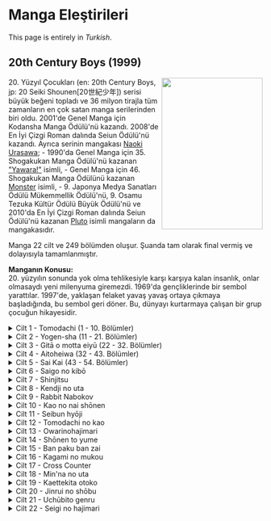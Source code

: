 # Manga Eleştirileri
This page is entirely in *Turkish*.

## 20th Century Boys (1999)

<img src="https://mangadex.org/covers/ad06790a-01e3-400c-a449-0ec152d6756a/9d4842a2-17f9-4fa2-9d6d-e1dd3ac7529f.jpg" width="200" height="300" align="right">
<div class="introduction" align="left">
20. Yüzyıl Çocukları (en: 20th Century Boys, jp: 20 Seiki Shounen[20世紀少年]) serisi büyük beğeni topladı ve 36 milyon tirajla tüm zamanların en çok satan manga serilerinden biri oldu.
2001'de Genel Manga için Kodansha Manga Ödülü'nü kazandı.
2008'de En İyi Çizgi Roman dalında Seiun Ödülü'nü kazandı.
Ayrıca serinin mangakası <a href="https://mangadex.org/author/508631f5-09de-4ae1-87ed-4b6179254ca1/urasawa-naoki">Naoki Urasawa</a>;
- 1990'da Genel Manga için 35. Shogakukan Manga Ödülü'nü kazanan <a href="https://mangadex.org/title/b8fb5be0-0d39-410e-b30b-a245ce2aa27a/yawara">"Yawara!"</a> isimli,
- Genel Manga için 46. Shogakukan Manga Ödülünü kazanan <a href="https://mangadex.org/title/d9e30523-9d65-469e-92a2-302995770950/monster">Monster</a> isimli,
- 9. Japonya Medya Sanatları Ödülü Mükemmellik Ödülü'nü, 9. Osamu Tezuka Kültür Ödülü Büyük Ödülü'nü ve 2010'da En İyi Çizgi Roman dalında Seiun Ödülü'nü kazanan <a href="https://mangadex.org/title/e171c073-4415-499b-85bc-ea93825127ac/pluto">Pluto</a> isimli mangaların da mangakasıdır.

Manga 22 cilt ve 249 bölümden oluşur. Şuanda tam olarak final vermiş ve dolayısıyla tamamlanmıştır.

**Manganın Konusu:**<br/>
20. yüzyılın sonunda yok olma tehlikesiyle karşı karşıya kalan insanlık, onlar olmasaydı yeni milenyuma giremezdi. 1969'da gençliklerinde bir sembol yarattılar. 1997'de, yaklaşan felaket yavaş yavaş ortaya çıkmaya başladığında, bu sembol geri döner. Bu, dünyayı kurtarmaya çalışan bir grup çocuğun hikayesidir.
</div>

<div class="volumes">
<details>
 <summary>Cilt 1 - Tomodachi (1 - 10. Bölümler)</summary>
  <p class="review">
    <img src="https://mangadex.org/covers/ad06790a-01e3-400c-a449-0ec152d6756a/a3c73939-2330-4fd1-a166-21e26717ef18.jpg" width="200" height="300" align="right">
    <div class="review" align="left">
     Aslına Bakarsanız henüz hikaye bakımından çok fazla bir şey göremedik. Ancak henüz 10 bölümlük 1 cilt bitirdik. Bu 10 bölümde hikyeye hazırlık ve karakterlerin tanıtımını yaymışlar ve hafif hafif sürükleyci sayılabilecek şekilde yapmışlar. Ben serinin bomba gibi başladığını ve harika ilerleyeceğini düşünüyorum. Bu ciltte daha çok bize "Tomodachi" denilen güzemli maskeli herif ve bunun bizim ekip ile bağlantısını anlatmak için geçmişten alıntılar yapmış. Ben şu sembol ve sembolün bu kadar çok gösterilmesinden normalde sıkılıyordum fakat bunun çok fazla önemli olduğu anlaşıldıkça bundan da sıkılmamaya başladım. Bana kalırsa seri güzel başladı. Ayrıca yaşanan olaylara verilen doğal tepkiler de çok hoş. Şimdiye kadar "hadi lan oradan" dediğim bir şey çıkmadı. Ayrıca bu da bir Naoki Urasawa mangası olduğundan, bir Monster havası da alıyorum yani (Düsseldorf falan). Ben şimdilik beğendim. Aynı hızda devam edicem. Bir sorun yok.<br>
     .<br>
     .<br>
    </div>
  </p>
</details>
<details>
 <summary>Cilt 2 - Yogen-sha (11 - 21. Bölümler)</summary>
  <p class="review">
    <img src="https://mangadex.org/covers/ad06790a-01e3-400c-a449-0ec152d6756a/c3889640-5c33-43c7-b58a-d8234c377cfb.jpg" width="200" height="300" align="right">
    <div class="review" align="left">
      1. cilt eleştirimde bahsettiğim gibi, her şey yavaş yavaş rayına oturuyor. Neyin ne olduğu sayfalar geçtikçe anlaşılıyor ve bu gerçekten insanı epey tatmin ediyor. Olayların arkaplanonda gerçekleşen şeylerin ilgi çekici şekilde gösterilmesi, ana karakterimizin yavaş yavaş hikayenin ana odağına çekilmeye başlaması. Ve benim asıl sevdiğim şey ise tüm bunların yavaş yavaş yedirilerek anlatılması. Naoki Urasawa bunu Monster'da da yapmıştı ancak burada daha da iyisini yapmış. Bu cilt de gerçekten hikaye açısından epey önemliydi. Sonraki ciltten itibarem olaylara canlı canlı gireceğimizi hissediyorum. Hadi bakalım, devam edelim :)!
     .<br>
     .<br>
     .<br>
     .<br>
     .<br>
     .<br>
     .<br>
     .<br>
     </div>
  </p>
</details>
<details>
 <summary>Cilt 3 - Gitā o motta eiyū (22 - 32. Bölümler)</summary>
  <p class="review">
    <img src="https://mangadex.org/covers/ad06790a-01e3-400c-a449-0ec152d6756a/c25fbb4a-620b-4ea2-a751-c641535c8c63.jpg" width="200" height="300" align="right">
    <div class="review" align="left">
      İnsanlar zayıftır, kırılgandır ve her şeye hemen inanma ve bir yöne yönelme eğilimine sahiplerdir. Eğer karşındaki kişi iyi eğitimli ve bilinçli biri değilse, manipüle etmek epey kolaydır. Bir toplum bağnazlaştıkça, başlarına her türlü felaket gelir. Doğal afet, kötü yönetim, kıtlık, "biyolojik savaş" vs... Eğer toplumdaki insanlar bağnaz değilse ve herhangi bir konuya at gözlüğü takıp dimdik bakmıyorsa, zarar vermesi gerçekten zor olur. Eğer bu toplum bazı tarikatlara körü körüne bağlanıp sözde liderlerinin dediği her şeyi yapabiliyorsa. Dünya'nın sonu bile gelebilir.
<br>
 Bu ciltte anlatılanlar kısaca bunlardı. Ana karakterimiz Kenji, tek bir gecede aydınlandı ve tüm olayın işine tam anlamıyla giriş yaptı. Artık olaylar resmen başladı. Bağnaz bir topluluğu kendine bağlayan Tomodachi isimli şahsa karşı mücadele gerçekten sürükleyici bir hikayeye dönüşecek gibi gözüküyor. Okumak ciddi anlamda zevk veriyor.
     .<br>
     .<br>
     .<br>
</div>
  </p>
</details>
<details>
 <summary>Cilt 4 - Aitoheiwa (32 - 43. Bölümler)</summary>
  <p class="review">
    <img src="https://mangadex.org/covers/ad06790a-01e3-400c-a449-0ec152d6756a/56355505-ff6c-4394-8378-9ce9984ff5f7.jpg" width="200" height="300" align="right">
    <div class="review" align="left">
Bir cildin daha sonuna geldik. Hikayemize yeni karakterler dahil olmaya başladı. Bu iyi bir şey tabi, hikaye ne kadar geniş ve ayrıntılı anlatılırsa o kadar iyi. Şimdi ülke gerçekten tamamen ele geçirilmiş gibi görünüyor. Ancak ben bunun fazla erken olduğunu düşünüyorum. Yani bu söyledikleri felaket gerçekten bu kadar erken mi yaşanacak? Sanırım asıl olay felaketin yaşanması değil. Şimdilik ne olduğunu bilmiyorum. Fakat hikayenin ağır ağır güzel güzel işlenmesi ve hiçbir şekilde sıkmaması gerçekten hoş. Kısmen sürükleyici bir hikaye de olunca, bu serinin kalitesini arttırıyor.
.<br>
.<br>
.<br>
.<br>
.<br>
      </div>
  </p>
</details>
<details>
 <summary>Cilt 5 - Sai Kai (43 - 54. Bölümler)</summary>
  <p class="review">
    <img src="https://mangadex.org/covers/ad06790a-01e3-400c-a449-0ec152d6756a/e8d0d677-15d5-43a2-8f1c-67fdac4ff57e.jpg" width="200" height="300" align="right">
    <div class="review" align="left">
      Ben neler oluyor neler bitiyor gerçekten anlamlandıramıyorum. Önceki ciltte her şey olay örgüsüne göre gidiyordu ve ne olduğunu anlayıp yorumlayabiliyordum. Bu cildin ise tamamı 15 sene sonrasına gitmiş ve karakterler kısmen değişmiş. E tabiki doğal olarak bu da benim yani okuyucunun kafasını karıştırıyor. Ancak bu eleştiriyi kötü anlamda yapmıyorum çünkü bu cilt nereden baksan şimdiye kadar okuduğum 5 cilt arasında en iyisiydi. Cilt ne kadar bilinmezliklerle dolu olsa da geride bırakılan 4 ciltte verilmiş bilgileri kullanarak az çok bir şeyler anlayabiliyorsunuz. Kanna büyümüş, epey ergence davranmaya başlamış. Yukiji yaşlanmış, içinde fırtınalar kopuyor. 2000 yılında bir felaket yaşanmış ve kurbanlar için anıt yapılmış. Bu anıt olayını anlayamadım umarım sonraki ciltte açıklarlar. Tomodachinin faili olduğu felaket acıyla anlatılıyor ve bir anıt yapılıyor ama yine aynı Tomodachi en son bölüm en son sayfada bir "diktatör" veya "mutlak hükümdar" olarak söyleniyor. Yani ben böyle yorumladım. Bu nasıl buralara geldi, Kenji nasıl öldü vs. bilmiyorum ama hikaye tam gaz bomba gibi devam ediyor. Okumaya devam!</div>
  </p>
</details>
<details>
 <summary>Cilt 6 - Saigo no kibō</summary>
  <p class="review">
    <img src="https://mangadex.org/covers/ad06790a-01e3-400c-a449-0ec152d6756a/509cdfd4-bc37-40d7-9782-35f00cf786ae.jpg" width="200" height="300" align="right">
    <div class="review" align="left">
      Lorem ipsum dolor sit amet, consectetur adipiscing elit, sed do eiusmod tempor incididunt ut labore et dolore magna aliqua. Feugiat in fermentum posuere urna nec tincidunt praesent. Id interdum velit laoreet id. Aliquet eget sit amet tellus cras adipiscing enim. Vitae tempus quam pellentesque nec nam aliquam. Id nibh tortor id aliquet lectus proin nibh nisl. Arcu cursus euismod quis viverra nibh. In pellentesque massa placerat duis ultricies. Odio facilisis mauris sit amet massa vitae. Vel fringilla est ullamcorper eget nulla facilisi etiam dignissim diam. Neque gravida in fermentum et sollicitudin. Turpis massa tincidunt dui ut ornare lectus. Tortor dignissim convallis aenean et tortor at risus viverra. Porttitor massa id neque aliquam vestibulum. Id porta nibh venenatis cras sed felis eget velit.

Iaculis eu non diam phasellus vestibulum lorem sed risus. Risus nec feugiat in fermentum. Sem nulla pharetra diam sit. Libero id faucibus nisl tincidunt eget. Leo vel orci porta non pulvinar neque. Maecenas sed enim ut sem viverra. Mauris rhoncus aenean vel elit scelerisque mauris. Molestie at elementum eu facilisis sed odio. Etiam erat velit scelerisque in dictum non. Sem integer vitae justo eget magna fermentum. Nec nam aliquam sem et tortor consequat id porta. Vitae ultricies leo integer malesuada nunc vel risus commodo. Odio eu feugiat pretium nibh ipsum consequat nisl. Gravida arcu ac tortor dignissim convallis aenean. Tortor at risus viverra adipiscing at in tellus integer feugiat. Sapien faucibus et molestie ac feugiat sed lectus vestibulum. Nisl tincidunt eget nullam non nisi est sit amet.
    </div>
  </p>
</details>
<details>
 <summary>Cilt 7 - Shinjitsu</summary>
  <p class="review">
    <img src="https://mangadex.org/covers/ad06790a-01e3-400c-a449-0ec152d6756a/6045228c-c953-44ca-a596-f203af8d662d.jpg" width="200" height="300" align="right">
    <div class="review" align="left">
      Lorem ipsum dolor sit amet, consectetur adipiscing elit, sed do eiusmod tempor incididunt ut labore et dolore magna aliqua. Feugiat in fermentum posuere urna nec tincidunt praesent. Id interdum velit laoreet id. Aliquet eget sit amet tellus cras adipiscing enim. Vitae tempus quam pellentesque nec nam aliquam. Id nibh tortor id aliquet lectus proin nibh nisl. Arcu cursus euismod quis viverra nibh. In pellentesque massa placerat duis ultricies. Odio facilisis mauris sit amet massa vitae. Vel fringilla est ullamcorper eget nulla facilisi etiam dignissim diam. Neque gravida in fermentum et sollicitudin. Turpis massa tincidunt dui ut ornare lectus. Tortor dignissim convallis aenean et tortor at risus viverra. Porttitor massa id neque aliquam vestibulum. Id porta nibh venenatis cras sed felis eget velit.

Iaculis eu non diam phasellus vestibulum lorem sed risus. Risus nec feugiat in fermentum. Sem nulla pharetra diam sit. Libero id faucibus nisl tincidunt eget. Leo vel orci porta non pulvinar neque. Maecenas sed enim ut sem viverra. Mauris rhoncus aenean vel elit scelerisque mauris. Molestie at elementum eu facilisis sed odio. Etiam erat velit scelerisque in dictum non. Sem integer vitae justo eget magna fermentum. Nec nam aliquam sem et tortor consequat id porta. Vitae ultricies leo integer malesuada nunc vel risus commodo. Odio eu feugiat pretium nibh ipsum consequat nisl. Gravida arcu ac tortor dignissim convallis aenean. Tortor at risus viverra adipiscing at in tellus integer feugiat. Sapien faucibus et molestie ac feugiat sed lectus vestibulum. Nisl tincidunt eget nullam non nisi est sit amet.
    </div>
  </p>
</details>
<details>
 <summary>Cilt 8 - Kendji no uta</summary>
  <p class="review">
    <img src="https://mangadex.org/covers/ad06790a-01e3-400c-a449-0ec152d6756a/b0143a2a-c801-4ac1-ad9e-d7f5ee726e37.jpg" width="200" height="300" align="right">
    <div class="review" align="left">
      Lorem ipsum dolor sit amet, consectetur adipiscing elit, sed do eiusmod tempor incididunt ut labore et dolore magna aliqua. Feugiat in fermentum posuere urna nec tincidunt praesent. Id interdum velit laoreet id. Aliquet eget sit amet tellus cras adipiscing enim. Vitae tempus quam pellentesque nec nam aliquam. Id nibh tortor id aliquet lectus proin nibh nisl. Arcu cursus euismod quis viverra nibh. In pellentesque massa placerat duis ultricies. Odio facilisis mauris sit amet massa vitae. Vel fringilla est ullamcorper eget nulla facilisi etiam dignissim diam. Neque gravida in fermentum et sollicitudin. Turpis massa tincidunt dui ut ornare lectus. Tortor dignissim convallis aenean et tortor at risus viverra. Porttitor massa id neque aliquam vestibulum. Id porta nibh venenatis cras sed felis eget velit.

Iaculis eu non diam phasellus vestibulum lorem sed risus. Risus nec feugiat in fermentum. Sem nulla pharetra diam sit. Libero id faucibus nisl tincidunt eget. Leo vel orci porta non pulvinar neque. Maecenas sed enim ut sem viverra. Mauris rhoncus aenean vel elit scelerisque mauris. Molestie at elementum eu facilisis sed odio. Etiam erat velit scelerisque in dictum non. Sem integer vitae justo eget magna fermentum. Nec nam aliquam sem et tortor consequat id porta. Vitae ultricies leo integer malesuada nunc vel risus commodo. Odio eu feugiat pretium nibh ipsum consequat nisl. Gravida arcu ac tortor dignissim convallis aenean. Tortor at risus viverra adipiscing at in tellus integer feugiat. Sapien faucibus et molestie ac feugiat sed lectus vestibulum. Nisl tincidunt eget nullam non nisi est sit amet.
    </div>
  </p>
</details>
<details>
 <summary>Cilt 9 - Rabbit Nabokov</summary>
  <p class="review">
    <img src="https://mangadex.org/covers/ad06790a-01e3-400c-a449-0ec152d6756a/78671cfc-9aac-4718-b637-a67e8e229afc.jpg" width="200" height="300" align="right">
    <div class="review" align="left">
      Lorem ipsum dolor sit amet, consectetur adipiscing elit, sed do eiusmod tempor incididunt ut labore et dolore magna aliqua. Feugiat in fermentum posuere urna nec tincidunt praesent. Id interdum velit laoreet id. Aliquet eget sit amet tellus cras adipiscing enim. Vitae tempus quam pellentesque nec nam aliquam. Id nibh tortor id aliquet lectus proin nibh nisl. Arcu cursus euismod quis viverra nibh. In pellentesque massa placerat duis ultricies. Odio facilisis mauris sit amet massa vitae. Vel fringilla est ullamcorper eget nulla facilisi etiam dignissim diam. Neque gravida in fermentum et sollicitudin. Turpis massa tincidunt dui ut ornare lectus. Tortor dignissim convallis aenean et tortor at risus viverra. Porttitor massa id neque aliquam vestibulum. Id porta nibh venenatis cras sed felis eget velit.

Iaculis eu non diam phasellus vestibulum lorem sed risus. Risus nec feugiat in fermentum. Sem nulla pharetra diam sit. Libero id faucibus nisl tincidunt eget. Leo vel orci porta non pulvinar neque. Maecenas sed enim ut sem viverra. Mauris rhoncus aenean vel elit scelerisque mauris. Molestie at elementum eu facilisis sed odio. Etiam erat velit scelerisque in dictum non. Sem integer vitae justo eget magna fermentum. Nec nam aliquam sem et tortor consequat id porta. Vitae ultricies leo integer malesuada nunc vel risus commodo. Odio eu feugiat pretium nibh ipsum consequat nisl. Gravida arcu ac tortor dignissim convallis aenean. Tortor at risus viverra adipiscing at in tellus integer feugiat. Sapien faucibus et molestie ac feugiat sed lectus vestibulum. Nisl tincidunt eget nullam non nisi est sit amet.
    </div>
  </p>
</details>
<details>
 <summary>Cilt 10 - Kao no nai shōnen</summary>
  <p class="review">
    <img src="https://mangadex.org/covers/ad06790a-01e3-400c-a449-0ec152d6756a/aab464f3-cbe0-42d4-a0d5-c3667b636f47.jpg" width="200" height="300" align="right">
    <div class="review" align="left">
      Lorem ipsum dolor sit amet, consectetur adipiscing elit, sed do eiusmod tempor incididunt ut labore et dolore magna aliqua. Feugiat in fermentum posuere urna nec tincidunt praesent. Id interdum velit laoreet id. Aliquet eget sit amet tellus cras adipiscing enim. Vitae tempus quam pellentesque nec nam aliquam. Id nibh tortor id aliquet lectus proin nibh nisl. Arcu cursus euismod quis viverra nibh. In pellentesque massa placerat duis ultricies. Odio facilisis mauris sit amet massa vitae. Vel fringilla est ullamcorper eget nulla facilisi etiam dignissim diam. Neque gravida in fermentum et sollicitudin. Turpis massa tincidunt dui ut ornare lectus. Tortor dignissim convallis aenean et tortor at risus viverra. Porttitor massa id neque aliquam vestibulum. Id porta nibh venenatis cras sed felis eget velit.

Iaculis eu non diam phasellus vestibulum lorem sed risus. Risus nec feugiat in fermentum. Sem nulla pharetra diam sit. Libero id faucibus nisl tincidunt eget. Leo vel orci porta non pulvinar neque. Maecenas sed enim ut sem viverra. Mauris rhoncus aenean vel elit scelerisque mauris. Molestie at elementum eu facilisis sed odio. Etiam erat velit scelerisque in dictum non. Sem integer vitae justo eget magna fermentum. Nec nam aliquam sem et tortor consequat id porta. Vitae ultricies leo integer malesuada nunc vel risus commodo. Odio eu feugiat pretium nibh ipsum consequat nisl. Gravida arcu ac tortor dignissim convallis aenean. Tortor at risus viverra adipiscing at in tellus integer feugiat. Sapien faucibus et molestie ac feugiat sed lectus vestibulum. Nisl tincidunt eget nullam non nisi est sit amet.
    </div>
  </p>
</details>
<details>
 <summary>Cilt 11 - Seibun hyōji</summary>
  <p class="review">
    <img src="https://mangadex.org/covers/ad06790a-01e3-400c-a449-0ec152d6756a/3cc53cd7-f388-45f8-91b2-d73540df3c72.jpg" width="200" height="300" align="right">
    <div class="review" align="left">
      Lorem ipsum dolor sit amet, consectetur adipiscing elit, sed do eiusmod tempor incididunt ut labore et dolore magna aliqua. Feugiat in fermentum posuere urna nec tincidunt praesent. Id interdum velit laoreet id. Aliquet eget sit amet tellus cras adipiscing enim. Vitae tempus quam pellentesque nec nam aliquam. Id nibh tortor id aliquet lectus proin nibh nisl. Arcu cursus euismod quis viverra nibh. In pellentesque massa placerat duis ultricies. Odio facilisis mauris sit amet massa vitae. Vel fringilla est ullamcorper eget nulla facilisi etiam dignissim diam. Neque gravida in fermentum et sollicitudin. Turpis massa tincidunt dui ut ornare lectus. Tortor dignissim convallis aenean et tortor at risus viverra. Porttitor massa id neque aliquam vestibulum. Id porta nibh venenatis cras sed felis eget velit.

Iaculis eu non diam phasellus vestibulum lorem sed risus. Risus nec feugiat in fermentum. Sem nulla pharetra diam sit. Libero id faucibus nisl tincidunt eget. Leo vel orci porta non pulvinar neque. Maecenas sed enim ut sem viverra. Mauris rhoncus aenean vel elit scelerisque mauris. Molestie at elementum eu facilisis sed odio. Etiam erat velit scelerisque in dictum non. Sem integer vitae justo eget magna fermentum. Nec nam aliquam sem et tortor consequat id porta. Vitae ultricies leo integer malesuada nunc vel risus commodo. Odio eu feugiat pretium nibh ipsum consequat nisl. Gravida arcu ac tortor dignissim convallis aenean. Tortor at risus viverra adipiscing at in tellus integer feugiat. Sapien faucibus et molestie ac feugiat sed lectus vestibulum. Nisl tincidunt eget nullam non nisi est sit amet.
    </div>
  </p>
</details>
<details>
 <summary>Cilt 12 - Tomodachi no kao</summary>
  <p class="review">
    <img src="https://mangadex.org/covers/ad06790a-01e3-400c-a449-0ec152d6756a/00e00915-4d1f-41ee-bbb9-2dfbbc18d469.jpg" width="200" height="300" align="right">
    <div class="review" align="left">
      Lorem ipsum dolor sit amet, consectetur adipiscing elit, sed do eiusmod tempor incididunt ut labore et dolore magna aliqua. Feugiat in fermentum posuere urna nec tincidunt praesent. Id interdum velit laoreet id. Aliquet eget sit amet tellus cras adipiscing enim. Vitae tempus quam pellentesque nec nam aliquam. Id nibh tortor id aliquet lectus proin nibh nisl. Arcu cursus euismod quis viverra nibh. In pellentesque massa placerat duis ultricies. Odio facilisis mauris sit amet massa vitae. Vel fringilla est ullamcorper eget nulla facilisi etiam dignissim diam. Neque gravida in fermentum et sollicitudin. Turpis massa tincidunt dui ut ornare lectus. Tortor dignissim convallis aenean et tortor at risus viverra. Porttitor massa id neque aliquam vestibulum. Id porta nibh venenatis cras sed felis eget velit.

Iaculis eu non diam phasellus vestibulum lorem sed risus. Risus nec feugiat in fermentum. Sem nulla pharetra diam sit. Libero id faucibus nisl tincidunt eget. Leo vel orci porta non pulvinar neque. Maecenas sed enim ut sem viverra. Mauris rhoncus aenean vel elit scelerisque mauris. Molestie at elementum eu facilisis sed odio. Etiam erat velit scelerisque in dictum non. Sem integer vitae justo eget magna fermentum. Nec nam aliquam sem et tortor consequat id porta. Vitae ultricies leo integer malesuada nunc vel risus commodo. Odio eu feugiat pretium nibh ipsum consequat nisl. Gravida arcu ac tortor dignissim convallis aenean. Tortor at risus viverra adipiscing at in tellus integer feugiat. Sapien faucibus et molestie ac feugiat sed lectus vestibulum. Nisl tincidunt eget nullam non nisi est sit amet.
    </div>
  </p>
</details>
<details>
 <summary>Cilt 13 - Owarinohajimari</summary>
  <p class="review">
    <img src="https://mangadex.org/covers/ad06790a-01e3-400c-a449-0ec152d6756a/27edfc3a-df18-4d33-9405-8cf2053c0817.jpg" width="200" height="300" align="right">
    <div class="review" align="left">
      Lorem ipsum dolor sit amet, consectetur adipiscing elit, sed do eiusmod tempor incididunt ut labore et dolore magna aliqua. Feugiat in fermentum posuere urna nec tincidunt praesent. Id interdum velit laoreet id. Aliquet eget sit amet tellus cras adipiscing enim. Vitae tempus quam pellentesque nec nam aliquam. Id nibh tortor id aliquet lectus proin nibh nisl. Arcu cursus euismod quis viverra nibh. In pellentesque massa placerat duis ultricies. Odio facilisis mauris sit amet massa vitae. Vel fringilla est ullamcorper eget nulla facilisi etiam dignissim diam. Neque gravida in fermentum et sollicitudin. Turpis massa tincidunt dui ut ornare lectus. Tortor dignissim convallis aenean et tortor at risus viverra. Porttitor massa id neque aliquam vestibulum. Id porta nibh venenatis cras sed felis eget velit.

Iaculis eu non diam phasellus vestibulum lorem sed risus. Risus nec feugiat in fermentum. Sem nulla pharetra diam sit. Libero id faucibus nisl tincidunt eget. Leo vel orci porta non pulvinar neque. Maecenas sed enim ut sem viverra. Mauris rhoncus aenean vel elit scelerisque mauris. Molestie at elementum eu facilisis sed odio. Etiam erat velit scelerisque in dictum non. Sem integer vitae justo eget magna fermentum. Nec nam aliquam sem et tortor consequat id porta. Vitae ultricies leo integer malesuada nunc vel risus commodo. Odio eu feugiat pretium nibh ipsum consequat nisl. Gravida arcu ac tortor dignissim convallis aenean. Tortor at risus viverra adipiscing at in tellus integer feugiat. Sapien faucibus et molestie ac feugiat sed lectus vestibulum. Nisl tincidunt eget nullam non nisi est sit amet.
    </div>
  </p>
</details>
<details>
 <summary>Cilt 14 - Shōnen to yume</summary>
  <p class="review">
    <img src="https://mangadex.org/covers/ad06790a-01e3-400c-a449-0ec152d6756a/fae10fe6-f2d8-4640-a5de-8814d7b005ee.jpg" width="200" height="300" align="right">
    <div class="review" align="left">
      Lorem ipsum dolor sit amet, consectetur adipiscing elit, sed do eiusmod tempor incididunt ut labore et dolore magna aliqua. Feugiat in fermentum posuere urna nec tincidunt praesent. Id interdum velit laoreet id. Aliquet eget sit amet tellus cras adipiscing enim. Vitae tempus quam pellentesque nec nam aliquam. Id nibh tortor id aliquet lectus proin nibh nisl. Arcu cursus euismod quis viverra nibh. In pellentesque massa placerat duis ultricies. Odio facilisis mauris sit amet massa vitae. Vel fringilla est ullamcorper eget nulla facilisi etiam dignissim diam. Neque gravida in fermentum et sollicitudin. Turpis massa tincidunt dui ut ornare lectus. Tortor dignissim convallis aenean et tortor at risus viverra. Porttitor massa id neque aliquam vestibulum. Id porta nibh venenatis cras sed felis eget velit.

Iaculis eu non diam phasellus vestibulum lorem sed risus. Risus nec feugiat in fermentum. Sem nulla pharetra diam sit. Libero id faucibus nisl tincidunt eget. Leo vel orci porta non pulvinar neque. Maecenas sed enim ut sem viverra. Mauris rhoncus aenean vel elit scelerisque mauris. Molestie at elementum eu facilisis sed odio. Etiam erat velit scelerisque in dictum non. Sem integer vitae justo eget magna fermentum. Nec nam aliquam sem et tortor consequat id porta. Vitae ultricies leo integer malesuada nunc vel risus commodo. Odio eu feugiat pretium nibh ipsum consequat nisl. Gravida arcu ac tortor dignissim convallis aenean. Tortor at risus viverra adipiscing at in tellus integer feugiat. Sapien faucibus et molestie ac feugiat sed lectus vestibulum. Nisl tincidunt eget nullam non nisi est sit amet.
    </div>
  </p>
</details>
<details>
 <summary>Cilt 15 - Ban paku ban zai</summary>
  <p class="review">
    <img src="https://mangadex.org/covers/ad06790a-01e3-400c-a449-0ec152d6756a/38898f5b-3e6a-4f16-ab79-f6278f3815b0.jpg" width="200" height="300" align="right">
    <div class="review" align="left">
      Lorem ipsum dolor sit amet, consectetur adipiscing elit, sed do eiusmod tempor incididunt ut labore et dolore magna aliqua. Feugiat in fermentum posuere urna nec tincidunt praesent. Id interdum velit laoreet id. Aliquet eget sit amet tellus cras adipiscing enim. Vitae tempus quam pellentesque nec nam aliquam. Id nibh tortor id aliquet lectus proin nibh nisl. Arcu cursus euismod quis viverra nibh. In pellentesque massa placerat duis ultricies. Odio facilisis mauris sit amet massa vitae. Vel fringilla est ullamcorper eget nulla facilisi etiam dignissim diam. Neque gravida in fermentum et sollicitudin. Turpis massa tincidunt dui ut ornare lectus. Tortor dignissim convallis aenean et tortor at risus viverra. Porttitor massa id neque aliquam vestibulum. Id porta nibh venenatis cras sed felis eget velit.

Iaculis eu non diam phasellus vestibulum lorem sed risus. Risus nec feugiat in fermentum. Sem nulla pharetra diam sit. Libero id faucibus nisl tincidunt eget. Leo vel orci porta non pulvinar neque. Maecenas sed enim ut sem viverra. Mauris rhoncus aenean vel elit scelerisque mauris. Molestie at elementum eu facilisis sed odio. Etiam erat velit scelerisque in dictum non. Sem integer vitae justo eget magna fermentum. Nec nam aliquam sem et tortor consequat id porta. Vitae ultricies leo integer malesuada nunc vel risus commodo. Odio eu feugiat pretium nibh ipsum consequat nisl. Gravida arcu ac tortor dignissim convallis aenean. Tortor at risus viverra adipiscing at in tellus integer feugiat. Sapien faucibus et molestie ac feugiat sed lectus vestibulum. Nisl tincidunt eget nullam non nisi est sit amet.
    </div>
  </p>
</details>
<details>
 <summary>Cilt 16 - Kagami no mukou</summary>
  <p class="review">
    <img src="https://mangadex.org/covers/ad06790a-01e3-400c-a449-0ec152d6756a/c571b01c-4c1b-4bf1-9f8b-ceb5c172dfd2.jpg" width="200" height="300" align="right">
    <div class="review" align="left">
      Lorem ipsum dolor sit amet, consectetur adipiscing elit, sed do eiusmod tempor incididunt ut labore et dolore magna aliqua. Feugiat in fermentum posuere urna nec tincidunt praesent. Id interdum velit laoreet id. Aliquet eget sit amet tellus cras adipiscing enim. Vitae tempus quam pellentesque nec nam aliquam. Id nibh tortor id aliquet lectus proin nibh nisl. Arcu cursus euismod quis viverra nibh. In pellentesque massa placerat duis ultricies. Odio facilisis mauris sit amet massa vitae. Vel fringilla est ullamcorper eget nulla facilisi etiam dignissim diam. Neque gravida in fermentum et sollicitudin. Turpis massa tincidunt dui ut ornare lectus. Tortor dignissim convallis aenean et tortor at risus viverra. Porttitor massa id neque aliquam vestibulum. Id porta nibh venenatis cras sed felis eget velit.

Iaculis eu non diam phasellus vestibulum lorem sed risus. Risus nec feugiat in fermentum. Sem nulla pharetra diam sit. Libero id faucibus nisl tincidunt eget. Leo vel orci porta non pulvinar neque. Maecenas sed enim ut sem viverra. Mauris rhoncus aenean vel elit scelerisque mauris. Molestie at elementum eu facilisis sed odio. Etiam erat velit scelerisque in dictum non. Sem integer vitae justo eget magna fermentum. Nec nam aliquam sem et tortor consequat id porta. Vitae ultricies leo integer malesuada nunc vel risus commodo. Odio eu feugiat pretium nibh ipsum consequat nisl. Gravida arcu ac tortor dignissim convallis aenean. Tortor at risus viverra adipiscing at in tellus integer feugiat. Sapien faucibus et molestie ac feugiat sed lectus vestibulum. Nisl tincidunt eget nullam non nisi est sit amet.
    </div>
  </p>
</details>
<details>
 <summary>Cilt 17 - Cross Counter</summary>
  <p class="review">
    <img src="https://mangadex.org/covers/ad06790a-01e3-400c-a449-0ec152d6756a/9ddc7676-2f6d-4ac8-a8e0-f765446e486f.jpg" width="200" height="300" align="right">
    <div class="review" align="left">
      Lorem ipsum dolor sit amet, consectetur adipiscing elit, sed do eiusmod tempor incididunt ut labore et dolore magna aliqua. Feugiat in fermentum posuere urna nec tincidunt praesent. Id interdum velit laoreet id. Aliquet eget sit amet tellus cras adipiscing enim. Vitae tempus quam pellentesque nec nam aliquam. Id nibh tortor id aliquet lectus proin nibh nisl. Arcu cursus euismod quis viverra nibh. In pellentesque massa placerat duis ultricies. Odio facilisis mauris sit amet massa vitae. Vel fringilla est ullamcorper eget nulla facilisi etiam dignissim diam. Neque gravida in fermentum et sollicitudin. Turpis massa tincidunt dui ut ornare lectus. Tortor dignissim convallis aenean et tortor at risus viverra. Porttitor massa id neque aliquam vestibulum. Id porta nibh venenatis cras sed felis eget velit.

Iaculis eu non diam phasellus vestibulum lorem sed risus. Risus nec feugiat in fermentum. Sem nulla pharetra diam sit. Libero id faucibus nisl tincidunt eget. Leo vel orci porta non pulvinar neque. Maecenas sed enim ut sem viverra. Mauris rhoncus aenean vel elit scelerisque mauris. Molestie at elementum eu facilisis sed odio. Etiam erat velit scelerisque in dictum non. Sem integer vitae justo eget magna fermentum. Nec nam aliquam sem et tortor consequat id porta. Vitae ultricies leo integer malesuada nunc vel risus commodo. Odio eu feugiat pretium nibh ipsum consequat nisl. Gravida arcu ac tortor dignissim convallis aenean. Tortor at risus viverra adipiscing at in tellus integer feugiat. Sapien faucibus et molestie ac feugiat sed lectus vestibulum. Nisl tincidunt eget nullam non nisi est sit amet.
    </div>
  </p>
</details>
<details>
 <summary>Cilt 18 - Min'na no uta</summary>
  <p class="review">
    <img src="https://mangadex.org/covers/ad06790a-01e3-400c-a449-0ec152d6756a/c3ba3c25-88b7-447a-84af-e8caab71c918.jpg" width="200" height="300" align="right">
    <div class="review" align="left">
      Lorem ipsum dolor sit amet, consectetur adipiscing elit, sed do eiusmod tempor incididunt ut labore et dolore magna aliqua. Feugiat in fermentum posuere urna nec tincidunt praesent. Id interdum velit laoreet id. Aliquet eget sit amet tellus cras adipiscing enim. Vitae tempus quam pellentesque nec nam aliquam. Id nibh tortor id aliquet lectus proin nibh nisl. Arcu cursus euismod quis viverra nibh. In pellentesque massa placerat duis ultricies. Odio facilisis mauris sit amet massa vitae. Vel fringilla est ullamcorper eget nulla facilisi etiam dignissim diam. Neque gravida in fermentum et sollicitudin. Turpis massa tincidunt dui ut ornare lectus. Tortor dignissim convallis aenean et tortor at risus viverra. Porttitor massa id neque aliquam vestibulum. Id porta nibh venenatis cras sed felis eget velit.

Iaculis eu non diam phasellus vestibulum lorem sed risus. Risus nec feugiat in fermentum. Sem nulla pharetra diam sit. Libero id faucibus nisl tincidunt eget. Leo vel orci porta non pulvinar neque. Maecenas sed enim ut sem viverra. Mauris rhoncus aenean vel elit scelerisque mauris. Molestie at elementum eu facilisis sed odio. Etiam erat velit scelerisque in dictum non. Sem integer vitae justo eget magna fermentum. Nec nam aliquam sem et tortor consequat id porta. Vitae ultricies leo integer malesuada nunc vel risus commodo. Odio eu feugiat pretium nibh ipsum consequat nisl. Gravida arcu ac tortor dignissim convallis aenean. Tortor at risus viverra adipiscing at in tellus integer feugiat. Sapien faucibus et molestie ac feugiat sed lectus vestibulum. Nisl tincidunt eget nullam non nisi est sit amet.
    </div>
  </p>
</details>
<details>
 <summary>Cilt 19 - Kaettekita otoko</summary>
  <p class="review">
    <img src="https://mangadex.org/covers/ad06790a-01e3-400c-a449-0ec152d6756a/631354eb-79ba-48cb-a225-5aec5ea5deca.jpg" width="200" height="300" align="right">
    <div class="review" align="left">
      Lorem ipsum dolor sit amet, consectetur adipiscing elit, sed do eiusmod tempor incididunt ut labore et dolore magna aliqua. Feugiat in fermentum posuere urna nec tincidunt praesent. Id interdum velit laoreet id. Aliquet eget sit amet tellus cras adipiscing enim. Vitae tempus quam pellentesque nec nam aliquam. Id nibh tortor id aliquet lectus proin nibh nisl. Arcu cursus euismod quis viverra nibh. In pellentesque massa placerat duis ultricies. Odio facilisis mauris sit amet massa vitae. Vel fringilla est ullamcorper eget nulla facilisi etiam dignissim diam. Neque gravida in fermentum et sollicitudin. Turpis massa tincidunt dui ut ornare lectus. Tortor dignissim convallis aenean et tortor at risus viverra. Porttitor massa id neque aliquam vestibulum. Id porta nibh venenatis cras sed felis eget velit.

Iaculis eu non diam phasellus vestibulum lorem sed risus. Risus nec feugiat in fermentum. Sem nulla pharetra diam sit. Libero id faucibus nisl tincidunt eget. Leo vel orci porta non pulvinar neque. Maecenas sed enim ut sem viverra. Mauris rhoncus aenean vel elit scelerisque mauris. Molestie at elementum eu facilisis sed odio. Etiam erat velit scelerisque in dictum non. Sem integer vitae justo eget magna fermentum. Nec nam aliquam sem et tortor consequat id porta. Vitae ultricies leo integer malesuada nunc vel risus commodo. Odio eu feugiat pretium nibh ipsum consequat nisl. Gravida arcu ac tortor dignissim convallis aenean. Tortor at risus viverra adipiscing at in tellus integer feugiat. Sapien faucibus et molestie ac feugiat sed lectus vestibulum. Nisl tincidunt eget nullam non nisi est sit amet.
    </div>
  </p>
</details>
<details>
 <summary>Cilt 20 - Jinrui no shōbu</summary>
  <p class="review">
    <img src="https://mangadex.org/covers/ad06790a-01e3-400c-a449-0ec152d6756a/9471e201-e365-472c-b4a8-a15b8243496f.jpg" width="200" height="300" align="right">
    <div class="review" align="left">
      Lorem ipsum dolor sit amet, consectetur adipiscing elit, sed do eiusmod tempor incididunt ut labore et dolore magna aliqua. Feugiat in fermentum posuere urna nec tincidunt praesent. Id interdum velit laoreet id. Aliquet eget sit amet tellus cras adipiscing enim. Vitae tempus quam pellentesque nec nam aliquam. Id nibh tortor id aliquet lectus proin nibh nisl. Arcu cursus euismod quis viverra nibh. In pellentesque massa placerat duis ultricies. Odio facilisis mauris sit amet massa vitae. Vel fringilla est ullamcorper eget nulla facilisi etiam dignissim diam. Neque gravida in fermentum et sollicitudin. Turpis massa tincidunt dui ut ornare lectus. Tortor dignissim convallis aenean et tortor at risus viverra. Porttitor massa id neque aliquam vestibulum. Id porta nibh venenatis cras sed felis eget velit.

Iaculis eu non diam phasellus vestibulum lorem sed risus. Risus nec feugiat in fermentum. Sem nulla pharetra diam sit. Libero id faucibus nisl tincidunt eget. Leo vel orci porta non pulvinar neque. Maecenas sed enim ut sem viverra. Mauris rhoncus aenean vel elit scelerisque mauris. Molestie at elementum eu facilisis sed odio. Etiam erat velit scelerisque in dictum non. Sem integer vitae justo eget magna fermentum. Nec nam aliquam sem et tortor consequat id porta. Vitae ultricies leo integer malesuada nunc vel risus commodo. Odio eu feugiat pretium nibh ipsum consequat nisl. Gravida arcu ac tortor dignissim convallis aenean. Tortor at risus viverra adipiscing at in tellus integer feugiat. Sapien faucibus et molestie ac feugiat sed lectus vestibulum. Nisl tincidunt eget nullam non nisi est sit amet.
    </div>
  </p>
</details>
<details>
 <summary>Cilt 21 - Uchūbito genru</summary>
  <p class="review">
    <img src="https://mangadex.org/covers/ad06790a-01e3-400c-a449-0ec152d6756a/402a6f2a-fb0b-4703-b753-7e7f710c08f1.jpg" width="200" height="300" align="right">
    <div class="review" align="left">
      Lorem ipsum dolor sit amet, consectetur adipiscing elit, sed do eiusmod tempor incididunt ut labore et dolore magna aliqua. Feugiat in fermentum posuere urna nec tincidunt praesent. Id interdum velit laoreet id. Aliquet eget sit amet tellus cras adipiscing enim. Vitae tempus quam pellentesque nec nam aliquam. Id nibh tortor id aliquet lectus proin nibh nisl. Arcu cursus euismod quis viverra nibh. In pellentesque massa placerat duis ultricies. Odio facilisis mauris sit amet massa vitae. Vel fringilla est ullamcorper eget nulla facilisi etiam dignissim diam. Neque gravida in fermentum et sollicitudin. Turpis massa tincidunt dui ut ornare lectus. Tortor dignissim convallis aenean et tortor at risus viverra. Porttitor massa id neque aliquam vestibulum. Id porta nibh venenatis cras sed felis eget velit.

Iaculis eu non diam phasellus vestibulum lorem sed risus. Risus nec feugiat in fermentum. Sem nulla pharetra diam sit. Libero id faucibus nisl tincidunt eget. Leo vel orci porta non pulvinar neque. Maecenas sed enim ut sem viverra. Mauris rhoncus aenean vel elit scelerisque mauris. Molestie at elementum eu facilisis sed odio. Etiam erat velit scelerisque in dictum non. Sem integer vitae justo eget magna fermentum. Nec nam aliquam sem et tortor consequat id porta. Vitae ultricies leo integer malesuada nunc vel risus commodo. Odio eu feugiat pretium nibh ipsum consequat nisl. Gravida arcu ac tortor dignissim convallis aenean. Tortor at risus viverra adipiscing at in tellus integer feugiat. Sapien faucibus et molestie ac feugiat sed lectus vestibulum. Nisl tincidunt eget nullam non nisi est sit amet.
    </div>
  </p>
</details>
<details>
 <summary>Cilt 22 - Seigi no hajimari</summary>
  <p class="review">
    <img src="https://mangadex.org/covers/ad06790a-01e3-400c-a449-0ec152d6756a/14e6676e-57e4-4115-a441-331606491ee0.jpg" width="200" height="300" align="right">
    <div class="review" align="left">
      Lorem ipsum dolor sit amet, consectetur adipiscing elit, sed do eiusmod tempor incididunt ut labore et dolore magna aliqua. Feugiat in fermentum posuere urna nec tincidunt praesent. Id interdum velit laoreet id. Aliquet eget sit amet tellus cras adipiscing enim. Vitae tempus quam pellentesque nec nam aliquam. Id nibh tortor id aliquet lectus proin nibh nisl. Arcu cursus euismod quis viverra nibh. In pellentesque massa placerat duis ultricies. Odio facilisis mauris sit amet massa vitae. Vel fringilla est ullamcorper eget nulla facilisi etiam dignissim diam. Neque gravida in fermentum et sollicitudin. Turpis massa tincidunt dui ut ornare lectus. Tortor dignissim convallis aenean et tortor at risus viverra. Porttitor massa id neque aliquam vestibulum. Id porta nibh venenatis cras sed felis eget velit.

Iaculis eu non diam phasellus vestibulum lorem sed risus. Risus nec feugiat in fermentum. Sem nulla pharetra diam sit. Libero id faucibus nisl tincidunt eget. Leo vel orci porta non pulvinar neque. Maecenas sed enim ut sem viverra. Mauris rhoncus aenean vel elit scelerisque mauris. Molestie at elementum eu facilisis sed odio. Etiam erat velit scelerisque in dictum non. Sem integer vitae justo eget magna fermentum. Nec nam aliquam sem et tortor consequat id porta. Vitae ultricies leo integer malesuada nunc vel risus commodo. Odio eu feugiat pretium nibh ipsum consequat nisl. Gravida arcu ac tortor dignissim convallis aenean. Tortor at risus viverra adipiscing at in tellus integer feugiat. Sapien faucibus et molestie ac feugiat sed lectus vestibulum. Nisl tincidunt eget nullam non nisi est sit amet.
    </div>
  </p>
</details>
</div>

#
